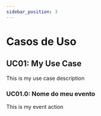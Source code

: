 ```yaml
---
sidebar_position: 3
---
```

# Casos de Uso
## UC01: My Use Case
This is my use case description
### UC01.0: Nome do meu evento
This is my event action


    
